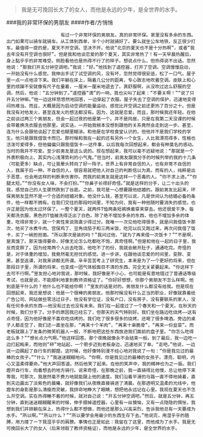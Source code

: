 > 我是无可挽回长大了的女人，而他是永远的少年，是全世界的水手。

###我的非常环保的男朋友
####作者/方悄悄

						有过一个非常环保的男朋友。真的非常环保。家里没有多余的东西。出门如果可以骑车就骑车。从工体到西单，半个小时就骑好了。要么就坐公车地铁，反正很少打车。最值得一提的是，夏天不开空调。坚决不开。他说“北京的夏天也不是十分热啊”，或者“我去年没有开空调也很好”。但是我和他谈恋爱的那个夏天，其实非常热了！有一天早晨热醒后，身上黏乎乎的非常难受。侧脸看他也是热得不行了的样子。想说点什么，但热得说不出话。忽然他说：“那我们开五分钟空调吧。”我说：“好。”他找到了遥控器，打开了空调。空调慢慢启动，一开始没有什么感觉。我伸出手试了试空调的风，没有坏，忽然觉得很安适，松了一口气。屋子里一点一点地凉下来。我们平躺在床上，隔着几公分的距离，专心致志地吹着空调。皮肤上和心里的烦躁不安就像有尺子在量着，一厘米一厘米地退去了。真舒服啊，从没吹过这么舒服的空调。然后，他说：“五分钟到了。”遥控器“滴”的一响，我也尖叫了起来：“不要关啊！”“说了只开五分钟嘛。”他一边这样悠悠然地回答，一边穿起了衣服。屋子失去了空调的保护，迅速地变得闷热难当。而且，大概是因为启动空调的能量运动，感觉比开空调之前还更热了百分之十。但是我没有对他发火，甚至连发火的想法都没有。因为，这就是恋爱。而且，那时候我还年轻。在他之前谈过两三个男朋友，但会一起过夜的他是第一个。并不是同居，只是在我第二天没课的时候会带着换洗衣服去他那里。说实话，一开始我根本没想到跟他的关系竟然会走到这一步。甚至，连为什么会跟他谈起了恋爱也糊里糊涂。和他是在学校食堂认识的，但他并不是我们学校的学生。他只是跟我借饭卡而已。那时候和我在一起的还有另外一个女生，人比我漂亮得多，性格也活泼可爱得多，但他偏偏只跟我借饭卡——这件事，以后我每次回想起来，都会有种莫名的感动。当时的我并不可爱。至少前男友是这么说的。现在想起来，我可以毫不迟疑地说：“那就是一个外表积极向上、其实内心浅薄势利的小气鬼。”但当时，前男友跟我分手的时候列举的我的十几条（可能更多）缺点，可让我晕头转向了好一阵子。世界上有非常自信的人，也有非常不自信的人，我属于后一种。不自信的人，很容易就把他人对自己的判断信以为真。而有的人，纯粹是出于恶意，也会用这样的判断来伤害你。而我的前男友就是这样一个恶毒的人。“你不求上进。”“你腿太短。”“你没有女人味，不会打扮。”“你鼻子长得好奇怪。”就是这样的分手，让二十出头的我，感觉自己的人生骤然跌到了谷底。之前，我可是一心想要跟他结婚的。跟前男友比起来，环保男朋友显然不是一个合适的结婚对象。他没什么钱，甚至可以说，凡是世间认为结婚必备的条件，他一样都不拥有。在我们交往的那段时间里，不知为何，我有一种他随时要消失的感觉。也许正是因为他太过环保了。一整个夏天，就两件T恤两条短裤换着穿来穿去。他还很爱干净，每天都洗衣服，黑色的T恤被洗得泛出了白色。除了绝不增加多余的东西，他也不增加多余的体重，吃得非常少，就一个男性来说简直少得过分。我唯一一次见他吃得很多，就是问我借饭卡那次，他买了水煮牛肉、宫保鸡丁、豆角烧茄子和三两米饭，吃完以后又跑过来，再次问我借了饭卡，买了一碗担担面。“所以那次是装的吗？”我问过他，“就为了再来借一次饭卡？”“不是啊，是真饿了。那天饿得要命，好像无论怎么吃都吃不饱，真奇怪啊。”但是和他在一起的日子里，我反而变胖了。因为经常两个人出去吃饭，他吃不了的份，我就会敞开肚子，通通吃完。奇怪的是，对于体重的增加，我竟然毫无担忧的感觉。进一步讲，在跟他谈恋爱的时间里，变胖、变黑，甚至逃课，对我来讲都无所谓。辛辛苦苦考上了研究生，本来是为了一个更好的将来，但在那段日子里，所谓的将来，也变成一团气体般面目不清的东西，完全无关紧要起来。“你这样下去可不行啊。”室友担心地对我说，那时候，我好像是不小心，也可能是有意地错过了普通话等级考试，也就是说，不能顺利地拿到教师资格证了。“你好好想想，你那个男朋友不怎么样啊。他到底是干什么的？他什么也不能给你啊！”室友的话是对的。男朋友什么都没有给我。但是现在回想起来，我还是想说：他是一个很棒的男朋友。他那时候没有什么正当的职业，好像就靠着给广告公司、网站做些零活过日子。他没有学位证，没有户口，没有房子，没有要联系的家人，没有任何多余的东西——他没有过去也没有未来。我们在一起度过了一个春天和一个夏天。在秋天的时候，我们分手了。分手的原因我已经忘了，但那天的天气特别好。我们坐在路边吃烧烤——这有点奇怪，因为他好像是不喜欢吃烧烤的。我们吃了很多很多的烧烤，还喝了很多啤酒。旁边的桌子人都走空了，我们还一直坐在那，“再来十个羊肉”，“再来十串脆骨”，“再来一份韭菜”。而老板就跟上了发条的微笑机器人一般，不断地把这些东西放进我们面前的盘子里。“你怎么吃得这么多？”“想长点力气啊。”他这样回答。那个夜晚就像永不会结束一般。到了最后，我一边吃一边打起盹来，而他则“砰”地站起，一个箭步迈到老板身边，迅速地买了单。“走吧。”他说，一边说一边踢起了自行车的脚蹬。这时候，他好像特别漫不经心地对我说了一句：“你是我见过的最棒的女孩子。”“什么？”我迷迷糊糊地问。“你啊，你是我见过的最棒的女孩子。漂亮，聪明，内心又温柔得要命。”他大声回答道。然后他笑了起来。在他的笑声中，我的精神也为之一振。我们蹬开自行车，向着想去的地方骑行。说来奇怪，在那晚之前，我一直骑得比他慢，总让他停下来等我，可那次，我居然毫不费力地就能跟上他的速度。我们沿着平滑的马路一直不停地骑着，直到天边露出了淡紫色的晨曦，就好像我们从夜晚直接骑进了清晨。在那透明又温柔的光线中，他蹬车的身影是那么清瘦而灵敏，我拼命地睁大了眼睛，想把他永远记在心里。我现在夏天也不怎么开空调。实在热得睡不着的时候，就对自己说：“开五分钟空调吧。”然后，就是五分钟，再五分钟，直到迷迷糊糊醒来的时候，伸手摁掉遥控器。心里有一丝懊恼，又有一点隐隐的惆怅，我想到我们并排躺在床上，热得什么都不想做，而他还是那么兴高采烈，告诉我他总有一天要成为水手。“所以啊。”“所以什么？”“所以要学会用最少的东西生存下去。”他说完，用湿乎乎的胳膊，用力搂了一下我湿乎乎的肩膀。事情也正是如此：我留在了这里，而他成为了水手。我是无可挽回长大了的女人（后来领取了教师资格证），而他是永远的少年，是全世界的水手。			  		